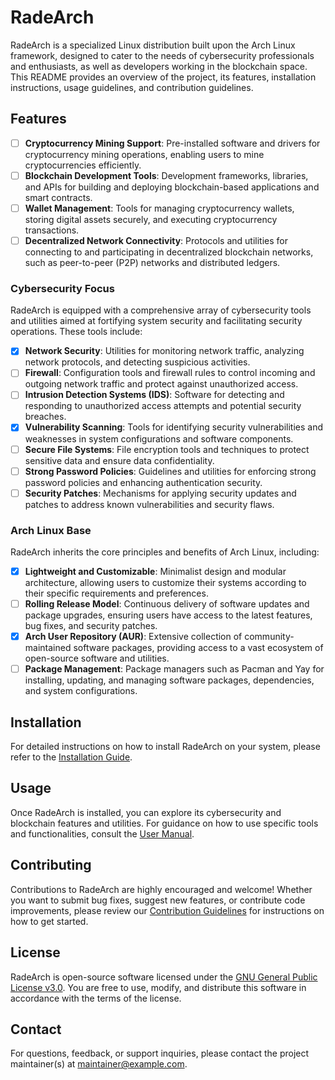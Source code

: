 # RadeArch

RadeArch is a specialized Linux distribution built upon the Arch Linux framework, designed to cater to the needs of cybersecurity professionals and enthusiasts, as well as developers working in the blockchain space. This README provides an overview of the project, its features, installation instructions, usage guidelines, and contribution guidelines.

## Features

- [ ] **Cryptocurrency Mining Support**: Pre-installed software and drivers for cryptocurrency mining operations, enabling users to mine cryptocurrencies efficiently.
- [ ] **Blockchain Development Tools**: Development frameworks, libraries, and APIs for building and deploying blockchain-based applications and smart contracts.
- [ ] **Wallet Management**: Tools for managing cryptocurrency wallets, storing digital assets securely, and executing cryptocurrency transactions.
- [ ] **Decentralized Network Connectivity**: Protocols and utilities for connecting to and participating in decentralized blockchain networks, such as peer-to-peer (P2P) networks and distributed ledgers.

### Cybersecurity Focus

RadeArch is equipped with a comprehensive array of cybersecurity tools and utilities aimed at fortifying system security and facilitating security operations. These tools include:

- [x] **Network Security**: Utilities for monitoring network traffic, analyzing network protocols, and detecting suspicious activities.
- [ ] **Firewall**: Configuration tools and firewall rules to control incoming and outgoing network traffic and protect against unauthorized access.
- [ ] **Intrusion Detection Systems (IDS)**: Software for detecting and responding to unauthorized access attempts and potential security breaches.
- [x] **Vulnerability Scanning**: Tools for identifying security vulnerabilities and weaknesses in system configurations and software components.
- [ ] **Secure File Systems**: File encryption tools and techniques to protect sensitive data and ensure data confidentiality.
- [ ] **Strong Password Policies**: Guidelines and utilities for enforcing strong password policies and enhancing authentication security.
- [ ] **Security Patches**: Mechanisms for applying security updates and patches to address known vulnerabilities and security flaws.

### Arch Linux Base

RadeArch inherits the core principles and benefits of Arch Linux, including:

- [x] **Lightweight and Customizable**: Minimalist design and modular architecture, allowing users to customize their systems according to their specific requirements and preferences.
- [ ] **Rolling Release Model**: Continuous delivery of software updates and package upgrades, ensuring users have access to the latest features, bug fixes, and security patches.
- [x] **Arch User Repository (AUR)**: Extensive collection of community-maintained software packages, providing access to a vast ecosystem of open-source software and utilities.
- [ ] **Package Management**: Package managers such as Pacman and Yay for installing, updating, and managing software packages, dependencies, and system configurations.

## Installation

For detailed instructions on how to install RadeArch on your system, please refer to the [Installation Guide](installation.md).

## Usage

Once RadeArch is installed, you can explore its cybersecurity and blockchain features and utilities. For guidance on how to use specific tools and functionalities, consult the [User Manual](user_manual.md).

## Contributing

Contributions to RadeArch are highly encouraged and welcome! Whether you want to submit bug fixes, suggest new features, or contribute code improvements, please review our [Contribution Guidelines](CONTRIBUTING.md) for instructions on how to get started.

## License

RadeArch is open-source software licensed under the [GNU General Public License v3.0](LICENSE). You are free to use, modify, and distribute this software in accordance with the terms of the license.

## Contact

For questions, feedback, or support inquiries, please contact the project maintainer(s) at [maintainer@example.com](mailto:maintainer@example.com).
